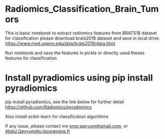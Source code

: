 # Radiomics_Classification_Brain_Tumors
This is basic notebook to extract radiomics features from BRATS18 dataset for classification
please download brats2018 dataset and save in local drive.
https://www.med.upenn.edu/sbia/brats2018/data.html

Run notebook and save the features in pickle or direclty used theses features for classification
# Install pyradiomics using pip install pyradiomics
pip install pyradiomics, see the link below for further detail
https://github.com/Radiomics/pyradiomics

Also install scikit-learn for classification algorithms

If any issue, please contact me
engr.qayyum@gmail.com, or Abdul.Qayyum@u-bourgogne.fr
